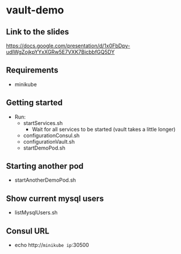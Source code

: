 # vault-demo

## Link to the slides

https://docs.google.com/presentation/d/1x0FbDpy-udIWgZojkpYYxXGRw5E7VXK7BicbbfGQ5DY

## Requirements

* minikube

## Getting started

* Run: 
  * startServices.sh
    * Wait for all services to be started (vault takes a little longer) 
  * configurationConsul.sh
  * configurationVault.sh
  * startDemoPod.sh 


## Starting another pod
* startAnotherDemoPod.sh

## Show current mysql users
* listMysqlUsers.sh

## Consul URL
* echo http://`minikube ip`:30500
